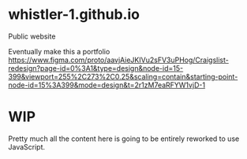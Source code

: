 # whistler-1.github.io
Public website

Eventually make this a portfolio
https://www.figma.com/proto/aavjAieJKIVu2sFV3uPHog/Craigslist-redesign?page-id=0%3A1&type=design&node-id=15-399&viewport=255%2C273%2C0.25&scaling=contain&starting-point-node-id=15%3A399&mode=design&t=2r1zM7eaRFYW1vjD-1

<h1> WIP </h1>

Pretty much all the content here is going to be entirely reworked to use JavaScript.

